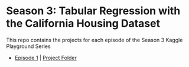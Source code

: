 # Season 3: Tabular Regression with the California Housing Dataset
This repo contains the projects for each episode of the Season 3 Kaggle Playground Series

* [Episode 1](https://www.kaggle.com/competitions/playground-series-s3e1) | [Project Folder]()

